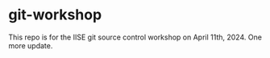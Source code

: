 # git-workshop

This repo is for the IISE git source control workshop on April 11th, 2024.
One more update.
